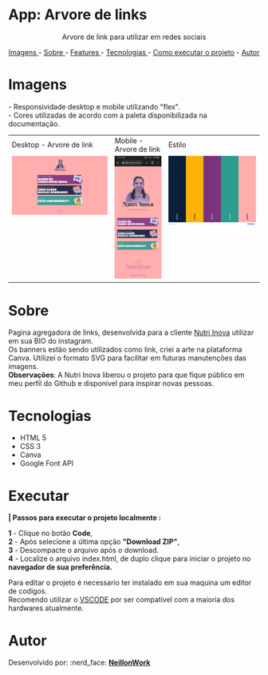 
# App: Arvore de links

<p align="center">Arvore de link para utilizar em redes sociais</p>


<p align="center">
<a href="#imagens">Imagens </a> -
<a href="#sobre">Sobre </a> -
<a href="#features">Features </a> -
<a href="#tecnologias">Tecnologias </a> -
<a href="#executar">Como executar o projeto</a> -
<a href="#autor">Autor </a>
</p>

# Imagens

<p>
- Responsividade desktop e mobile utilizando "flex".</br>
- Cores utilizadas de acordo com a paleta disponibilizada na documentação.
</p>

<table>
  <tr>
    <td>Desktop - Arvore de link</td>
    <td>Mobile - Arvore de link</td>
    <td>Estilo</td>
  </tr>
  <tr>
    <td valign="top"><img src="./image/Readme01.jpg"></td>
    <td valign="top"><img src="./image/Readme02.jpg"></td>
    <td valign="top"><img src="./image/Readme03.jpg"></td>
  </tr>
 </table>

# Sobre
<p>
Pagina agregadora de links, desenvolvida para a cliente <a href="https://nutriinova.com.br/" target="_blank">Nutri Inova</a>  utilizar em sua BIO do instagram.</br>
Os banners estão sendo utilizados como link, criei a arte na plataforma Canva. Utilizei o formato SVG para facilitar em futuras manutenções das imagens.
</br> 
<b>Observações</b>: A Nutri Inova liberou o projeto para que fique público em meu perfil do Github e disponivel para inspirar novas pessoas. 
</p>



# Tecnologias
<ul>
<li>HTML 5</li>
<li>CSS 3</li>
<li>Canva</li>
<li>Google Font API</li>
</ul>

# Executar
<strong> | Passos para executar o projeto localmente :</strong>
<p>
<b>1</b> - Clique no botão <b>Code</b>,</br> 
<b>2</b> - Após selecione a última opção <b>"Download ZIP"</b>,</br>
<b>3</b> - Descompacte o arquivo após o download.</br>
<b>4</b> - Localize o arquivo index.html, de duplo clique para iniciar o projeto no <b>navegador de sua preferência.</b> </br>
</p>
<p>
Para editar o projeto é necessario ter instalado em sua maquina um editor de codigos.</br>
Recomendo utilizar o <a href="https://code.visualstudio.com/download" target="_blank">VSCODE</a> por ser compativel com a maioria dos hardwares atualmente. 
</p>


# Autor
<p>
Desenvolvido por: :nerd_face: <a href="https://github.com/NeillonWork"><strong> NeillonWork</strong>
</p>